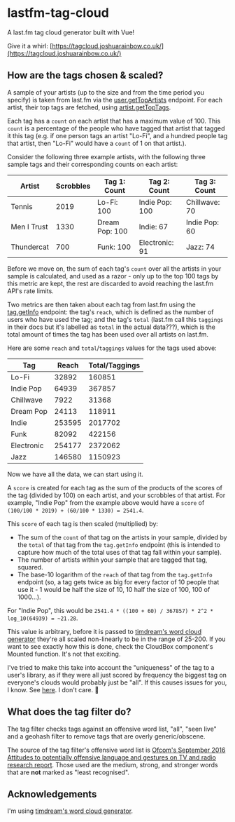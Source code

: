 # lastfm-tag-cloud
A last.fm tag cloud generator built with Vue!

Give it a whirl: [https://tagcloud.joshuarainbow.co.uk/](https://tagcloud.joshuarainbow.co.uk/)

## How are the tags chosen & scaled?

A sample of your artists (up to the size and from the time period you specify) is taken from last.fm via the [user.getTopArtists](https://www.last.fm/api/show/user.getTopArtists) endpoint. For each artist, their top tags are fetched, using [artist.getTopTags](https://www.last.fm/api/show/artist.getTopTags). 

Each tag has a `count` on each artist that has a maximum value of 100. This `count` is a percentage of the people who have tagged that artist that tagged it this tag (e.g. if one person tags an artist "Lo-Fi", and a hundred people tag that artist, then "Lo-Fi" would have a `count` of 1 on that artist.).

Consider the following three example artists, with the following three sample tags and their corresponding counts on each artist:

| Artist      | Scrobbles | Tag 1: Count   | Tag 2: Count   | Tag 3: Count  |
| ----------- | --------- | -------------- | -------------- | ------------- |
| Tennis      | 2019      | Lo-Fi: 100     | Indie Pop: 100 | Chillwave: 70 |
| Men I Trust | 1330      | Dream Pop: 100 | Indie: 67      | Indie Pop: 60 |
| Thundercat  | 700       | Funk: 100      | Electronic: 91 | Jazz: 74      |

Before we move on, the sum of each tag's `count` over all the artists in your sample is calculated, and used as a razor - only up to the top 100 tags by this metric are kept, the rest are discarded to avoid reaching the last.fm API's rate limits.

Two metrics are then taken about each tag from last.fm using the [tag.getInfo](https://www.last.fm/api/show/tag.getInfo) endpoint: the tag's `reach`, which is defined as the number of users who have used the tag; and the tag's `total` (last.fm call this `taggings` in their docs but it's labelled as `total` in the actual data???), which is the total amount of times the tag has been used over all artists on last.fm.

Here are some `reach` and `total`/`taggings` values for the tags used above:

| Tag        | Reach  | Total/Taggings |
| ---------- | ------ | -------------- |
| Lo-Fi      | 32892  | 160851         |
| Indie Pop  | 64939  | 367857         |
| Chillwave  | 7922   | 31368          |
| Dream Pop  | 24113  | 118911         |
| Indie      | 253595 | 2017702        |
| Funk       | 82092  | 422156         |
| Electronic | 254177 | 2372062        |
| Jazz       | 146580 | 1150923        |

Now we have all the data, we can start using it.

A `score` is created for each tag as the sum of the products of the scores of the tag (divided by 100) on each artist, and your scrobbles of that artist. For example, "Indie Pop" from the example above would have a `score` of `(100/100 * 2019) + (60/100 * 1330) = 2541.4`.

This `score` of each tag is then scaled (multiplied) by: 

- The sum of the `count` of that tag on the artists in your sample, divided by the `total` of that tag from the `tag.getInfo` endpoint (this is intended to capture how much of the total uses of that tag fall within your sample).
- The number of artists within your sample that are tagged that tag, squared.
- The base-10 logarithm of the `reach` of that tag from the `tag.getInfo` endpoint (so, a tag gets twice as big for every factor of 10 people that use it - 1 would be half the size of 10, 10 half the size of 100, 100 of 1000...).

For "Indie Pop", this would be `2541.4 * ((100 + 60) / 367857) * 2^2 * log_10(64939) = ~21.28`.

This value is arbitrary, before it is passed to [timdream's word cloud generator](https://github.com/timdream/wordcloud2.js/) they're all scaled non-linearly to be in the range of 25-200. If you want to see exactly how this is done, check the CloudBox component's Mounted function. It's not that exciting.

I've tried to make this take into account the "uniqueness" of the tag to a user's library, as if they were all just scored by frequency the biggest tag on everyone's clouds would probably just be "all". If this causes issues for you, I know. See [here](https://github.com/TheTeaCat/lastfm-tag-cloud/issues/10). I don't care. :rowboat:

## What does the tag filter do?

The tag filter checks tags against an offensive word list, "all", "seen live" and a geohash filter to remove tags that are overly generic/obscene.

The source of the tag filter's offensive word list is [Ofcom's September 2016 Attitudes to potentially offensive language and gestures on TV and radio research report](https://www.ofcom.org.uk/__data/assets/pdf_file/0022/91624/OfcomOffensiveLanguage.pdf). Those used are the medium, strong, and stronger words that are **not** marked as "least recognised".

## Acknowledgements

I'm using [timdream's word cloud generator](https://github.com/timdream/wordcloud2.js/).
